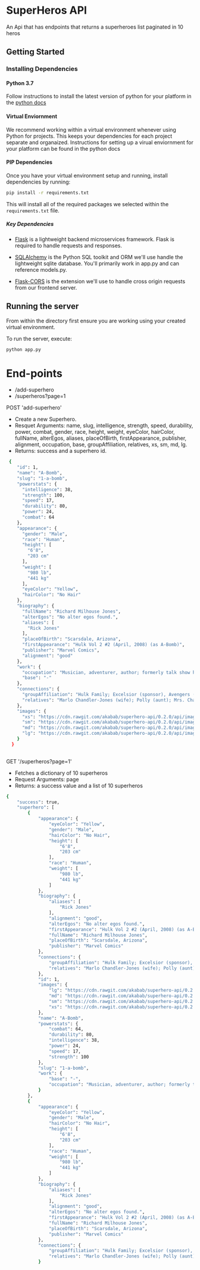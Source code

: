 # SuperHeros API
An Api that has endpoints that returns a superheroes list paginated in 10 heros
## Getting Started 

### Installing Dependencies

#### Python 3.7
Follow instructions to install the latest version of python for your platform in the [python docs](https://docs.python.org/3/using/unix.html#getting-and-installing-the-latest-version-of-python)

#### Virtual Enviornment

We recommend working within a virtual environment whenever using Python for projects. This keeps your dependencies for each project separate and organaized. Instructions for setting up a virual enviornment for your platform can be found in the python docs

#### PIP Dependencies

Once you have your virtual environment setup and running, install dependencies by running:

```bash
pip install -r requirements.txt
```

This will install all of the required packages we selected within the `requirements.txt` file.

##### Key Dependencies

- [Flask](http://flask.pocoo.org/)  is a lightweight backend microservices framework. Flask is required to handle requests and responses.

- [SQLAlchemy](https://www.sqlalchemy.org/) is the Python SQL toolkit and ORM we'll use handle the lightweight sqlite database. You'll primarily work in app.py and can reference models.py.

- [Flask-CORS](https://flask-cors.readthedocs.io/en/latest/#) is the extension we'll use to handle cross origin requests from our frontend server. 


## Running the server

From within the  directory first ensure you are working using your created virtual environment.

To run the server, execute:

```bash
python app.py
```
# End-points
- /add-superhero
- /superheros?page=1

POST 'add-superhero'
- Create a new Superhero.
- Resquet Arguments: name, slug, intelligence, strength, speed, durability, power, combat, gender, race, height, weight, eyeColor, hairColor, fullName, alterEgos, aliases, placeOfBirth, firstAppearance, publisher, alignment, occupation, base, groupAffiliation, relatives, xs, sm, md, lg.
- Returns:  success and a superhero id.
```bash
 {
    "id": 1,
    "name": "A-Bomb",
    "slug": "1-a-bomb",
    "powerstats": {
      "intelligence": 38,
      "strength": 100,
      "speed": 17,
      "durability": 80,
      "power": 24,
      "combat": 64
    },
    "appearance": {
      "gender": "Male",
      "race": "Human",
      "height": [
        "6'8",
        "203 cm"
      ],
      "weight": [
        "980 lb",
        "441 kg"
      ],
      "eyeColor": "Yellow",
      "hairColor": "No Hair"
    },
    "biography": {
      "fullName": "Richard Milhouse Jones",
      "alterEgos": "No alter egos found.",
      "aliases": [
        "Rick Jones"
      ],
      "placeOfBirth": "Scarsdale, Arizona",
      "firstAppearance": "Hulk Vol 2 #2 (April, 2008) (as A-Bomb)",
      "publisher": "Marvel Comics",
      "alignment": "good"
    },
    "work": {
      "occupation": "Musician, adventurer, author; formerly talk show host",
      "base": "-"
    },
    "connections": {
      "groupAffiliation": "Hulk Family; Excelsior (sponsor), Avengers (honorary member); formerly partner of the Hulk, Captain America and Captain Marvel; Teen Brigade; ally of Rom",
      "relatives": "Marlo Chandler-Jones (wife); Polly (aunt); Mrs. Chandler (mother-in-law); Keith Chandler, Ray Chandler, three unidentified others (brothers-in-law); unidentified father (deceased); Jackie Shorr (alleged mother; unconfirmed)"
    },
    "images": {
      "xs": "https://cdn.rawgit.com/akabab/superhero-api/0.2.0/api/images/xs/1-a-bomb.jpg",
      "sm": "https://cdn.rawgit.com/akabab/superhero-api/0.2.0/api/images/sm/1-a-bomb.jpg",
      "md": "https://cdn.rawgit.com/akabab/superhero-api/0.2.0/api/images/md/1-a-bomb.jpg",
      "lg": "https://cdn.rawgit.com/akabab/superhero-api/0.2.0/api/images/lg/1-a-bomb.jpg"
    }
  }
  
```

GET '/superheros?page=1'
- Fetches  a dictionary of 10 superheros
- Request Arguments: page
- Returns: a success value and a list of 10 superheros 

```bash
{
    "success": true,
    "superhero": [
        {
            "appearance": {
                "eyeColor": "Yellow",
                "gender": "Male",
                "hairColor": "No Hair",
                "height": [
                    "6'8",
                    "203 cm"
                ],
                "race": "Human",
                "weight": [
                    "980 lb",
                    "441 kg"
                ]
            },
            "biography": {
                "aliases": [
                    "Rick Jones"
                ],
                "alignment": "good",
                "alterEgos": "No alter egos found.",
                "firstAppearance": "Hulk Vol 2 #2 (April, 2008) (as A-Bomb)",
                "fullName": "Richard Milhouse Jones",
                "placeOfBirth": "Scarsdale, Arizona",
                "publisher": "Marvel Comics"
            },
            "connections": {
                "groupAffiliation": "Hulk Family; Excelsior (sponsor), Avengers (honorary member); formerly partner of the Hulk, Captain America and Captain Marvel; Teen Brigade; ally of Rom",
                "relatives": "Marlo Chandler-Jones (wife); Polly (aunt); Mrs. Chandler (mother-in-law); Keith Chandler, Ray Chandler, three unidentified others (brothers-in-law); unidentified father (deceased); Jackie Shorr (alleged mother; unconfirmed)"
            },
            "id": 1,
            "images": {
                "lg": "https://cdn.rawgit.com/akabab/superhero-api/0.2.0/api/images/lg/1-a-bomb.jpg",
                "md": "https://cdn.rawgit.com/akabab/superhero-api/0.2.0/api/images/md/1-a-bomb.jpg",
                "sm": "https://cdn.rawgit.com/akabab/superhero-api/0.2.0/api/images/sm/1-a-bomb.jpg",
                "xs": "https://cdn.rawgit.com/akabab/superhero-api/0.2.0/api/images/xs/1-a-bomb.jpg"
            },
            "name": "A-Bomb",
            "powerstats": {
                "combat": 64,
                "durability": 80,
                "intelligence": 38,
                "power": 24,
                "speed": 17,
                "strength": 100
            },
            "slug": "1-a-bomb",
            "work": {
                "base": "-",
                "occupation": "Musician, adventurer, author; formerly talk show host"
            }
        },
        {
            "appearance": {
                "eyeColor": "Yellow",
                "gender": "Male",
                "hairColor": "No Hair",
                "height": [
                    "6'8",
                    "203 cm"
                ],
                "race": "Human",
                "weight": [
                    "980 lb",
                    "441 kg"
                ]
            },
            "biography": {
                "aliases": [
                    "Rick Jones"
                ],
                "alignment": "good",
                "alterEgos": "No alter egos found.",
                "firstAppearance": "Hulk Vol 2 #2 (April, 2008) (as A-Bomb)",
                "fullName": "Richard Milhouse Jones",
                "placeOfBirth": "Scarsdale, Arizona",
                "publisher": "Marvel Comics"
            },
            "connections": {
                "groupAffiliation": "Hulk Family; Excelsior (sponsor), Avengers (honorary member); formerly partner of the Hulk, Captain America and Captain Marvel; Teen Brigade; ally of Rom",
                "relatives": "Marlo Chandler-Jones (wife); Polly (aunt); Mrs. Chandler (mother-in-law); Keith Chandler, Ray Chandler, three unidentified others (brothers-in-law); unidentified father (deceased); Jackie Shorr (alleged mother; unconfirmed)"
            }
```